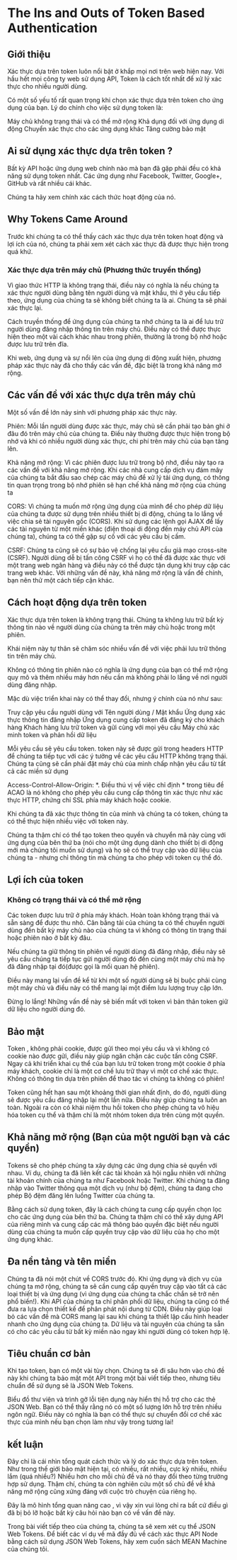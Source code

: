 # The Ins and Outs of Token Based Authentication

## Giới thiệu

Xác thực dựa trên token luôn nổi bật ở khắp mọi nơi trên web hiện nay. Với hầu hết mọi công ty web sử dụng API, Token là cách tốt nhất để xử lý xác thực cho nhiều người dùng.

Có một số yếu tố rất quan trọng khi chọn xác thực dựa trên token cho ứng dụng của bạn. Lý do chính cho việc sử dụng token là:

Máy chủ không trạng thái và có thể mở rộng
Khả dụng đối với ứng dụng di động
Chuyển xác thực cho các ứng dụng khác
Tăng cường bảo mật

## Ai sử dụng xác thực dựa trên token ?

Bất kỳ API hoặc ứng dụng web chính nào mà bạn đã gặp phải đều có khả năng sử dụng token nhất. Các ứng dụng như Facebook, Twitter, Google+, GitHub và rất nhiều cái khác.

Chúng ta hãy xem chính xác cách thức hoạt động của nó.

## Why Tokens Came Around
Trước khi chúng ta có thể thấy cách xác thực dựa trên token hoạt động và lợi ích của nó, chúng ta phải xem xét cách xác thực đã được thực hiện trong quá khứ.

### Xác thực dựa trên máy chủ (Phương thức truyền thống)

Vì giao thức HTTP là không trạng thái, điều này có nghĩa là nếu chúng ta xác thực người dùng bằng tên người dùng và mật khẩu, thì ở yêu cầu tiếp theo, ứng dụng của chúng ta sẽ không biết chúng ta là ai. Chúng ta sẽ phải xác thực lại.

Cách truyền thống để ứng dụng của chúng ta nhớ chúng ta là ai để lưu trữ người dùng đăng nhập thông tin trên máy chủ. Điều này có thể được thực hiện theo một vài cách khác nhau trong phiên, thường là trong bộ nhớ hoặc được lưu trữ trên đĩa.

Khi web, ứng dụng và sự nổi lên của ứng dụng di động xuất hiện, phương pháp xác thực này đã cho thấy các vấn đề, đặc biệt là trong khả năng mở rộng.

## Các vấn đề với xác thực dựa trên máy chủ

Một số vấn đề lớn nảy sinh với phương pháp xác thực này.

Phiên: Mỗi lần người dùng được xác thực, máy chủ sẽ cần phải tạo bản ghi ở đâu đó trên máy chủ của chúng ta. Điều này thường được thực hiện trong bộ nhớ và khi có nhiều người dùng xác thực, chi phí trên máy chủ của bạn tăng lên.

Khả năng mở rộng: Vì các phiên được lưu trữ trong bộ nhớ, điều này tạo ra các vấn đề với khả năng mở rộng. Khi các nhà cung cấp dịch vụ đám mây của chúng ta bắt đầu sao chép các máy chủ để xử lý tải ứng dụng, có thông tin quan trọng trong bộ nhớ phiên sẽ hạn chế khả năng mở rộng của chúng ta

CORS: Vì chúng ta muốn mở rộng ứng dụng của mình để cho phép dữ liệu của chúng ta được sử dụng trên nhiều thiết bị di động, chúng ta lo lắng về việc chia sẻ tài nguyên gốc (CORS). Khi sử dụng các lệnh gọi AJAX để lấy các tài nguyên từ một miền khác (điện thoại di động đến máy chủ API của chúng ta), chúng ta có thể gặp sự cố với các yêu cầu bị cấm.

CSRF: Chúng ta cũng sẽ có sự bảo vệ chống lại yêu cầu giả mạo cross-site (CSRF). Người dùng dễ bị tấn công CSRF vì họ có thể đã được xác thực với một trang web ngân hàng và điều này có thể được tận dụng khi truy cập các trang web khác.
Với những vấn đề này, khả năng mở rộng là vấn đề chính, bạn nên thử một cách tiếp cận khác.

## Cách hoạt động dựa trên token
Xác thực dựa trên token là không trạng thái. Chúng ta không lưu trữ bất kỳ thông tin nào về người dùng của chúng ta trên máy chủ hoặc trong một phiên.

Khái niệm này tự thân sẽ chăm sóc nhiều vấn đề với việc phải lưu trữ thông tin trên máy chủ.

Không có thông tin phiên nào có nghĩa là ứng dụng của bạn có thể mở rộng quy mô và thêm nhiều máy hơn nếu cần mà không phải lo lắng về nơi người dùng đăng nhập.

Mặc dù việc triển khai này có thể thay đổi, nhưng ý chính của nó như sau:

Truy cập yêu cầu người dùng với Tên người dùng / Mật khẩu
Ứng dụng xác thực thông tin đăng nhập
Ứng dụng cung cấp token đã đăng ký cho khách hàng
Khách hàng lưu trữ token và gửi cùng với mọi yêu cầu
Máy chủ xác minh token và phản hồi dữ liệu

Mỗi yêu cầu sẽ yêu cầu token. token này sẽ được gửi trong headers HTTP để chúng ta tiếp tục với các ý tưởng về các yêu cầu HTTP không trạng thái. Chúng ta cũng sẽ cần phải đặt máy chủ của mình chấp nhận yêu cầu từ tất cả các miền sử dụng

Access-Control-Allow-Origin: *. Điều thú vị về việc chỉ định * trong tiêu đề ACAO là nó không cho phép yêu cầu cung cấp thông tin xác thực như xác thực HTTP, chứng chỉ SSL phía máy khách hoặc cookie.

Khi chúng ta đã xác thực thông tin của mình và chúng ta có token, chúng ta có thể thực hiện nhiều việc với token này.

Chúng ta thậm chí có thể tạo token theo quyền và chuyển mã này cùng với ứng dụng của bên thứ ba (nói cho một ứng dụng dành cho thiết bị di động mới mà chúng tôi muốn sử dụng) và họ sẽ có thể truy cập vào dữ liệu của chúng ta - nhưng chỉ thông tin mà chúng ta cho phép với token cụ thể đó.

## Lợi ích của token

### Không có trạng thái và có thể mở rộng

Các token được lưu trữ ở phía máy khách. Hoàn toàn không trạng thái và sẵn sàng để được thu nhỏ. Cân bằng tải của chúng ta có thể chuyển người dùng đến bất kỳ máy chủ nào của chúng ta vì không có thông tin trạng thái hoặc phiên nào ở bất kỳ đâu.

Nếu chúng ta giữ thông tin phiên về người dùng đã đăng nhập, điều này sẽ yêu cầu chúng ta tiếp tục gửi người dùng đó đến cùng một máy chủ mà họ đã đăng nhập tại đó(được gọi là mối quan hệ phiên).

Điều này mang lại vấn đề kể từ khi một số người dùng sẽ bị buộc phải cùng một máy chủ và điều này có thể mang lại một điểm lưu lượng truy cập lớn.

Đừng lo lắng! Những vấn đề này sẽ biến mất với token vì bản thân token giữ dữ liệu cho người dùng đó.

## Bảo mật

Token , không phải cookie, được gửi theo mọi yêu cầu và vì không có cookie nào được gửi, điều này giúp ngăn chặn các cuộc tấn công CSRF. Ngay cả khi triển khai cụ thể của bạn lưu trữ token trong một cookie ở phía máy khách, cookie chỉ là một cơ chế lưu trữ thay vì một cơ chế xác thực. Không có thông tin dựa trên phiên để thao tác vì chúng ta không có phiên!

Token cũng hết hạn sau một khoảng thời gian nhất định, do đó, người dùng sẽ được yêu cầu đăng nhập lại một lần nữa. Điều này giúp chúng ta luôn an toàn. Ngoài ra còn có khái niệm thu hồi token cho phép chúng ta vô hiệu hóa token cụ thể và thậm chí là một nhóm token dựa trên cùng một quyền.

## Khả năng mở rộng (Bạn của một người bạn và các quyền)
Tokens sẽ cho phép chúng ta xây dựng các ứng dụng chia sẻ quyền với nhau. Ví dụ, chúng ta đã liên kết các tài khoản xã hội ngẫu nhiên với những tài khoản chính của chúng ta như Facebook hoặc Twitter.
Khi chúng ta đăng nhập vào Twitter thông qua một dịch vụ (như bộ đệm), chúng ta đang cho phép Bộ đệm đăng lên luồng Twitter của chúng ta.

Bằng cách sử dụng token, đây là cách chúng ta cung cấp quyền chọn lọc cho các ứng dụng của bên thứ ba. Chúng ta thậm chí có thể xây dựng API của riêng mình và cung cấp các mã thông báo quyền đặc biệt nếu người dùng của chúng ta muốn cấp quyền truy cập vào dữ liệu của họ cho một ứng dụng khác.

## Đa nền tảng và tên miền

Chúng ta đã nói một chút về CORS trước đó. Khi ứng dụng và dịch vụ của chúng ta mở rộng, chúng ta sẽ cần cung cấp quyền truy cập vào tất cả các loại thiết bị và ứng dụng (vì ứng dụng của chúng ta chắc chắn sẽ trở nên phổ biến!).
Khi API của chúng ta chỉ phân phối dữ liệu, chúng ta cũng có thể đưa ra lựa chọn thiết kế để phân phát nội dung từ CDN. Điều này giúp loại bỏ các vấn đề mà CORS mang lại sau khi chúng ta thiết lập cấu hình  header nhanh cho ứng dụng của chúng ta.
Dữ liệu và tài nguyên của chúng ta sẵn có cho các yêu cầu từ bất kỳ miền nào ngay khi người dùng có token hợp lệ.

## Tiêu chuẩn cơ bản
Khi tạo token, bạn có một vài tùy chọn. Chúng ta sẽ đi sâu hơn vào chủ đề này khi chúng ta bảo mật một API trong một bài viết tiếp theo, nhưng tiêu chuẩn để sử dụng sẽ là JSON Web Tokens.

Biểu đồ thư viện và trình gỡ lỗi tiện dụng này hiển thị hỗ trợ cho các thẻ JSON Web. Bạn có thể thấy rằng nó có một số lượng lớn hỗ trợ trên nhiều ngôn ngữ. Điều này có nghĩa là bạn có thể thực sự chuyển đổi cơ chế xác thực của mình nếu bạn chọn làm như vậy trong tương lai!

## kết luận
Đây chỉ là cái nhìn tổng quát cách thức và lý do xác thực dựa trên token. Như trong thế giới bảo mật hiện tại, có nhiều, rất nhiều, cực kỳ nhiều, nhiều lắm (quá nhiều?) Nhiều hơn cho mỗi chủ đề và nó thay đổi theo từng trường hợp sử dụng. Thậm chí, chúng ta còn nghiên cứu một số chủ đề về khả năng mở rộng cũng xứng đáng với cuộc trò chuyện của riêng họ.

Đây là mô hình tổng quan nâng cao ,  vì vậy xin vui lòng chỉ ra bất cứ điều gì đã bị bỏ lỡ hoặc bất kỳ câu hỏi nào bạn có về vấn đề này.

Trong bài viết tiếp theo của chúng ta, chúng ta sẽ xem xét cụ thể JSON Web Tokens. Để biết các ví dụ về mã đầy đủ về cách xác thực API Node bằng cách sử dụng JSON Web Tokens, hãy xem cuốn sách MEAN Machine của chúng tôi.
